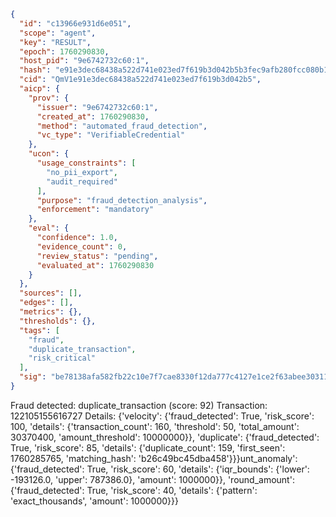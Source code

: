 ```json
{
  "id": "c13966e931d6e051",
  "scope": "agent",
  "key": "RESULT",
  "epoch": 1760290830,
  "host_pid": "9e6742732c60:1",
  "hash": "e91e3dec68438a522d741e023ed7f619b3d042b5b3fec9afb280fcc080b1ef07",
  "cid": "QmV1e91e3dec68438a522d741e023ed7f619b3d042b5",
  "aicp": {
    "prov": {
      "issuer": "9e6742732c60:1",
      "created_at": 1760290830,
      "method": "automated_fraud_detection",
      "vc_type": "VerifiableCredential"
    },
    "ucon": {
      "usage_constraints": [
        "no_pii_export",
        "audit_required"
      ],
      "purpose": "fraud_detection_analysis",
      "enforcement": "mandatory"
    },
    "eval": {
      "confidence": 1.0,
      "evidence_count": 0,
      "review_status": "pending",
      "evaluated_at": 1760290830
    }
  },
  "sources": [],
  "edges": [],
  "metrics": {},
  "thresholds": {},
  "tags": [
    "fraud",
    "duplicate_transaction",
    "risk_critical"
  ],
  "sig": "be78138afa582fb22c10e7f7cae8330f12da777c4127e1ce2f63abee30311330"
}
```

Fraud detected: duplicate_transaction (score: 92)
Transaction: 122105155616727
Details: {'velocity': {'fraud_detected': True, 'risk_score': 100, 'details': {'transaction_count': 160, 'threshold': 50, 'total_amount': 30370400, 'amount_threshold': 10000000}}, 'duplicate': {'fraud_detected': True, 'risk_score': 85, 'details': {'duplicate_count': 159, 'first_seen': 1760285765, 'matching_hash': 'b26c49bc45dba458'}}}unt_anomaly': {'fraud_detected': True, 'risk_score': 60, 'details': {'iqr_bounds': {'lower': -193126.0, 'upper': 787386.0}, 'amount': 1000000}}, 'round_amount': {'fraud_detected': True, 'risk_score': 40, 'details': {'pattern': 'exact_thousands', 'amount': 1000000}}}